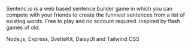 Sentenc.io is a web based sentence builder game in which you can compete with your friends to create the funniest sentences from a list of existing words. Free to play and no account required. Inspired by flash games of old.

Node.js, Express, SvelteKit, DaisyUI and Tailwind CSS
